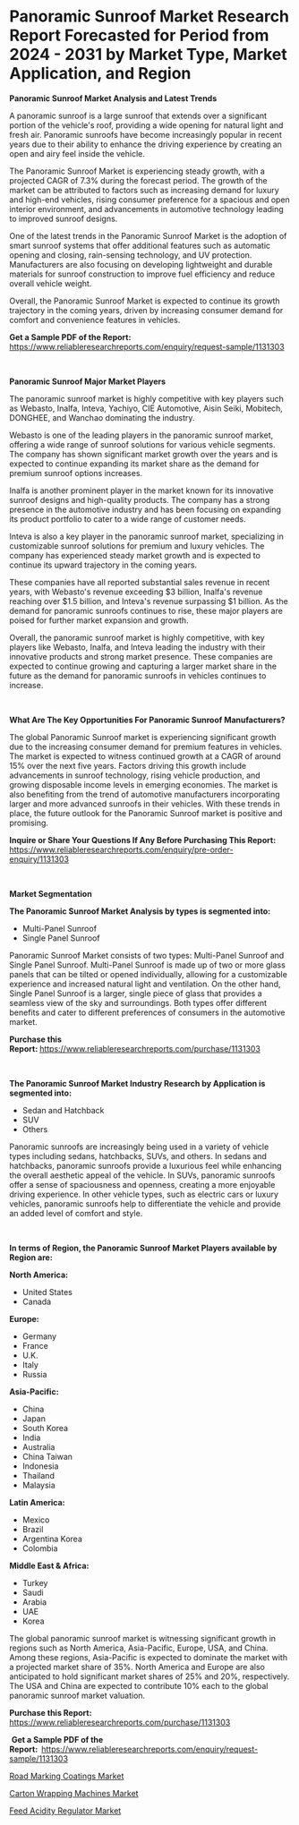 <p><h1>Panoramic Sunroof Market Research Report Forecasted for Period from 2024 -  2031 by Market Type, Market Application, and Region</h1></p><p><strong>Panoramic Sunroof Market Analysis and Latest Trends</strong></p>
<p><p>A panoramic sunroof is a large sunroof that extends over a significant portion of the vehicle's roof, providing a wide opening for natural light and fresh air. Panoramic sunroofs have become increasingly popular in recent years due to their ability to enhance the driving experience by creating an open and airy feel inside the vehicle.</p><p>The Panoramic Sunroof Market is experiencing steady growth, with a projected CAGR of 7.3% during the forecast period. The growth of the market can be attributed to factors such as increasing demand for luxury and high-end vehicles, rising consumer preference for a spacious and open interior environment, and advancements in automotive technology leading to improved sunroof designs.</p><p>One of the latest trends in the Panoramic Sunroof Market is the adoption of smart sunroof systems that offer additional features such as automatic opening and closing, rain-sensing technology, and UV protection. Manufacturers are also focusing on developing lightweight and durable materials for sunroof construction to improve fuel efficiency and reduce overall vehicle weight.</p><p>Overall, the Panoramic Sunroof Market is expected to continue its growth trajectory in the coming years, driven by increasing consumer demand for comfort and convenience features in vehicles.</p></p>
<p><strong>Get a Sample PDF of the Report:&nbsp;</strong> <a href="https://www.reliableresearchreports.com/enquiry/request-sample/1131303">https://www.reliableresearchreports.com/enquiry/request-sample/1131303</a></p>
<p>&nbsp;</p>
<p><strong>Panoramic Sunroof Major Market Players</strong></p>
<p><p>The panoramic sunroof market is highly competitive with key players such as Webasto, Inalfa, Inteva, Yachiyo, CIE Automotive, Aisin Seiki, Mobitech, DONGHEE, and Wanchao dominating the industry. </p><p>Webasto is one of the leading players in the panoramic sunroof market, offering a wide range of sunroof solutions for various vehicle segments. The company has shown significant market growth over the years and is expected to continue expanding its market share as the demand for premium sunroof options increases.</p><p>Inalfa is another prominent player in the market known for its innovative sunroof designs and high-quality products. The company has a strong presence in the automotive industry and has been focusing on expanding its product portfolio to cater to a wide range of customer needs.</p><p>Inteva is also a key player in the panoramic sunroof market, specializing in customizable sunroof solutions for premium and luxury vehicles. The company has experienced steady market growth and is expected to continue its upward trajectory in the coming years.</p><p>These companies have all reported substantial sales revenue in recent years, with Webasto's revenue exceeding $3 billion, Inalfa's revenue reaching over $1.5 billion, and Inteva's revenue surpassing $1 billion. As the demand for panoramic sunroofs continues to rise, these major players are poised for further market expansion and growth.</p><p>Overall, the panoramic sunroof market is highly competitive, with key players like Webasto, Inalfa, and Inteva leading the industry with their innovative products and strong market presence. These companies are expected to continue growing and capturing a larger market share in the future as the demand for panoramic sunroofs in vehicles continues to increase.</p></p>
<p>&nbsp;</p>
<p><strong>What Are The Key Opportunities For Panoramic Sunroof Manufacturers?</strong></p>
<p><p>The global Panoramic Sunroof market is experiencing significant growth due to the increasing consumer demand for premium features in vehicles. The market is expected to witness continued growth at a CAGR of around 15% over the next five years. Factors driving this growth include advancements in sunroof technology, rising vehicle production, and growing disposable income levels in emerging economies. The market is also benefiting from the trend of automotive manufacturers incorporating larger and more advanced sunroofs in their vehicles. With these trends in place, the future outlook for the Panoramic Sunroof market is positive and promising.</p></p>
<p><strong>Inquire or Share Your Questions If Any Before Purchasing This Report:</strong> <a href="https://www.reliableresearchreports.com/enquiry/pre-order-enquiry/1131303">https://www.reliableresearchreports.com/enquiry/pre-order-enquiry/1131303</a></p>
<p>&nbsp;</p>
<p><strong>Market Segmentation</strong></p>
<p><strong>The Panoramic Sunroof Market Analysis by types is segmented into:</strong></p>
<p><ul><li>Multi-Panel Sunroof</li><li>Single Panel Sunroof</li></ul></p>
<p><p>Panoramic Sunroof Market consists of two types: Multi-Panel Sunroof and Single Panel Sunroof. Multi-Panel Sunroof is made up of two or more glass panels that can be tilted or opened individually, allowing for a customizable experience and increased natural light and ventilation. On the other hand, Single Panel Sunroof is a larger, single piece of glass that provides a seamless view of the sky and surroundings. Both types offer different benefits and cater to different preferences of consumers in the automotive market.</p></p>
<p><strong>Purchase this Report:&nbsp;</strong><a href="https://www.reliableresearchreports.com/purchase/1131303">https://www.reliableresearchreports.com/purchase/1131303</a></p>
<p>&nbsp;</p>
<p><strong>The Panoramic Sunroof Market Industry Research by Application is segmented into:</strong></p>
<p><ul><li>Sedan and Hatchback</li><li>SUV</li><li>Others</li></ul></p>
<p><p>Panoramic sunroofs are increasingly being used in a variety of vehicle types including sedans, hatchbacks, SUVs, and others. In sedans and hatchbacks, panoramic sunroofs provide a luxurious feel while enhancing the overall aesthetic appeal of the vehicle. In SUVs, panoramic sunroofs offer a sense of spaciousness and openness, creating a more enjoyable driving experience. In other vehicle types, such as electric cars or luxury vehicles, panoramic sunroofs help to differentiate the vehicle and provide an added level of comfort and style.</p></p>
<p>&nbsp;</p>
<p><strong>In terms of Region, the Panoramic Sunroof Market Players available by Region are:</strong></p>
<p>
    <p> <strong> North America: </strong>
        <ul>
            <li>United States</li>
            <li>Canada</li>
        </ul>
        </p> 
    <p> <strong> Europe: </strong>
        <ul>
            <li>Germany</li>
            <li>France</li>
            <li>U.K.</li>
            <li>Italy</li>
            <li>Russia</li>
        </ul>
        </p> 
    <p> <strong> Asia-Pacific: </strong>
        <ul>
            <li>China</li>
            <li>Japan</li>
            <li>South Korea</li>
            <li>India</li>
            <li>Australia</li>
            <li>China Taiwan</li>
            <li>Indonesia</li>
            <li>Thailand</li>
            <li>Malaysia</li>
        </ul>
        </p> 
    <p> <strong> Latin America: </strong>
        <ul>
            <li>Mexico</li>
            <li>Brazil</li>
            <li>Argentina Korea</li>
            <li>Colombia</li>
        </ul>
        </p> 
    <p> <strong> Middle East & Africa: </strong>
        <ul>
            <li>Turkey</li>
            <li>Saudi</li>
            <li>Arabia</li>
            <li>UAE</li>
            <li>Korea</li>
        </ul>
    </p>
    </p>
<p><p>The global panoramic sunroof market is witnessing significant growth in regions such as North America, Asia-Pacific, Europe, USA, and China. Among these regions, Asia-Pacific is expected to dominate the market with a projected market share of 35%. North America and Europe are also anticipated to hold significant market shares of 25% and 20%, respectively. The USA and China are expected to contribute 10% each to the global panoramic sunroof market valuation.</p></p>
<p><strong>Purchase this Report: </strong><a href="https://www.reliableresearchreports.com/purchase/1131303">https://www.reliableresearchreports.com/purchase/1131303</a></p>
<p>&nbsp;<strong>Get a Sample PDF of the Report:&nbsp;&nbsp;</strong><a href="https://www.reliableresearchreports.com/enquiry/request-sample/1131303">https://www.reliableresearchreports.com/enquiry/request-sample/1131303</a></p>
<p><strong></strong></p>
<p><p><a href="https://view.publitas.com/reportprime-1/road-marking-coatings-market-growth-market-trends-covid-19-impact-and-forecasts-for-period-from-2023-2030/">Road Marking Coatings Market</a></p><p><a href="https://view.publitas.com/reportprime-1/global-carton-wrapping-machines-market-size-and-market-trends-insights-and-projections-from-2023-to-2030/">Carton Wrapping Machines Market</a></p><p><a href="https://view.publitas.com/reportprime-1/feed-acidity-regulator-market-size-growing-and-forecasted-for-period-from-2023-2030-and-provides-complete-market-analysis-of-this-market/">Feed Acidity Regulator Market</a></p></p>